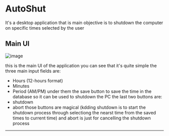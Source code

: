 # AutoShut
It's a desktop application that is main objective is to shutdown the computer on specific times selected by the user
## Main UI
![image](https://github.com/user-attachments/assets/51705214-2d51-4ce8-9e85-51eec1f0cf3f)

this is the main UI of the application you can see that it's quite simple the three main input fields are:
- Hours (12-hours format)
- Minutes
- Period (AM/PM)
under them the save button to save the time in the database so it can be used to shutdown the PC
the last two buttons are:
- shutdown
- abort
those buttons are magical (kdding shutdown is to start the shutdown process through selectiong the nearst time from the saved times to current time)
and abort is just for cancelling the shutdown process
--------------------------------------------------------------------------------------------------------------------------------------------------------

